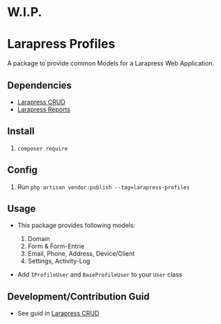 # W.I.P.

# Larapress Profiles

A package to provide common Models for a Larapress Web Application.

## Dependencies

- [Larapress CRUD](../../../press-crud)
- [Larapress Reports](../../../press-reports)

## Install

1. `composer require`

## Config

1. Run `php artisan vendor:publish --tag=larapress-profiles`

## Usage

- This package provides following models:

  1. Domain
  1. Form & Form-Entrie
  1. Email, Phone, Address, Device/Client
  1. Settings, Activity-Log

- Add `IProfileUser` and `BaseProfileUser` to your `User` class

## Development/Contribution Guid

- See guid in [Larapress CRUD](../../../press-crud)
